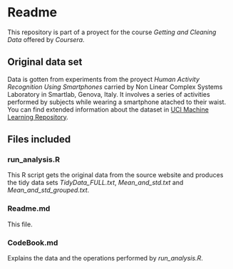 # Readme
This repository is part of a proyect for the course *Getting and Cleaning Data* offered by *Coursera*.

## Original data set
Data is gotten from experiments from the proyect *Human Activity Recognition Using Smartphones* carried by Non Linear Complex Systems Laboratory in Smartlab, Genova, Italy. It involves a series of activities performed by subjects while wearing a smartphone atached to their waist.
You can find extended information about the dataset in [UCI Machine Learning Repository](https://archive.ics.uci.edu/ml/datasets/Human+Activity+Recognition+Using+Smartphones).

## Files included

### run_analysis.R
This R script gets the original data from the source website and produces the tidy data sets *TidyData_FULL.txt*, *Mean_and_std.txt* and *Mean_and_std_grouped.txt*.

### Readme.md
This file.

### CodeBook.md
Explains the data and the operations performed by *run_analysis.R*.
